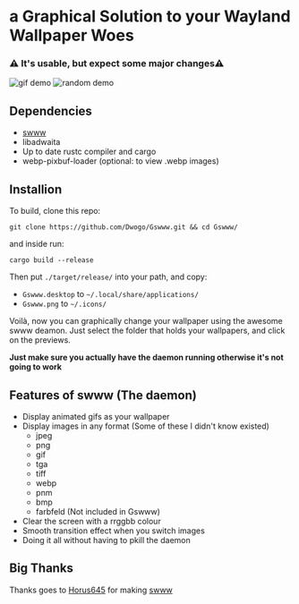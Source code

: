 # a Graphical Solution to your Wayland Wallpaper Woes
### ⚠️ It's usable, but expect some major changes⚠️

![gif demo](../assets/Gif.gif)
![random demo](../assets/switch.gif)

## Dependencies
+ [swww](https://github.com/Horus645/swww)
+ libadwaita
+ Up to date rustc compiler and cargo
+ webp-pixbuf-loader (optional: to view .webp images)

## Installion
To build, clone this repo:
```
git clone https://github.com/Dwogo/Gswww.git && cd Gswww/
```
and inside run:
```
cargo build --release
```

Then put `./target/release/`  into your path,
and copy: 
+ `Gswww.desktop` to `~/.local/share/applications/`
+ `Gswww.png` to `~/.icons/`

Voilà, now you can graphically change your wallpaper using the awesome swww deamon.
Just select the folder that holds your wallpapers, and click on the previews.

**Just make sure you actually have the daemon running otherwise it's not going to work** 

## Features of swww (The daemon)
+ Display animated gifs as your wallpaper
+ Display images in any format (Some of these I didn't know existed)
    + jpeg
    + png
    + gif
    + tga
    + tiff
    + webp
    + pnm
    + bmp
    + farbfeld (Not included in Gswww)
+ Clear the screen with a rrggbb colour
+ Smooth transition effect when you switch images
+ Doing it all without having to pkill the daemon

## Big Thanks
Thanks goes to [Horus645](https://github.com/Horus645) for making [swww](https://github.com/Horus645/swww)